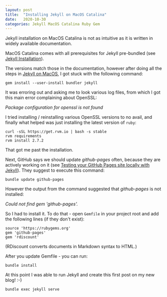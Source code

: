 ```yaml
---
layout: post
title:  "Installing Jekyll on MacOS Catalina"
date:   2020-10-30
categories: Jekyll MacOS Catalina Ruby Gem
---
```

Jekyll installation on MacOS Catalina is not as intuitive as it is written in widely available documentation.

MacOS Catalina comes with all prerequisites for Jekyll pre-bundled (see [Jekyll Installation](https://jekyllrb.com/docs/installation/)).

The versions match those in the documentation, however after doing all the steps in [Jekyll on MacOS](https://jekyllrb.com/docs/installation/macos/), I got stuck with the following command:

```shell
gem install --user-install bundler jekyll
```

It was erroring out and asking me to look various log files, from which I got this main error complaining about OpenSSL:

_Package configuration for openssl is not found_

I tried installing / reinstalling various OpenSSL versions to no avail, and finally what helped was just installing the latest version of `ruby`:

```shell
curl -sSL https://get.rvm.io | bash -s stable
rvm requirements
rvm install 2.7.2
```

That got me past the installation.

Next, GitHub says we should update _github-pages_ often, because they are actively working on it (see [Testing your GitHub Pages site locally with Jekyll](https://docs.github.com/en/free-pro-team@latest/github/working-with-github-pages/testing-your-github-pages-site-locally-with-jekyll)). They suggest to execute this command:

```shell
bundle update github-pages
```

However the output from the command suggested that _github-pages_ is not installed:

_Could not find gem 'github-pages'._

So I had to install it. To do that - open `Gemfile` in your project root and add the following lines (if they don't exist):

```shell
source 'https://rubygems.org'
gem 'github-pages'
gem 'rdiscount'
```

(RDiscount converts documents in Markdown syntax to HTML.)

After you update Gemfile - you can run:

```shell
bundle install
```

At this point I was able to run Jekyll and create this first post on my new blog! :-)

```shell
bundle exec jekyll serve
```